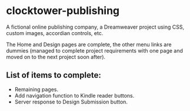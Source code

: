 # clocktower-publishing
A fictional online publishing company, a Dreamweaver project using CSS, custom images, accordian controls, etc.

The Home and Design pages are complete, the other menu links are dummies (managed to complete project requirements 
with one page and moved on to the next project soon after).

## List of items to complete:
  - Remaining pages.
  - Add navigation function to Kindle reader buttons.
  - Server response to Design Submission button.
  
